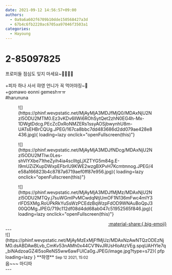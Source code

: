 ```yaml
---
date: 2021-09-12 14:56:57+09:00
authors:
  - 0a9a6a602f6709b10dde150568427a3d
  - 67b4c6fb2220ac6705aa97046f3503a1
categories:
  - Hayoung
---
```


# 2-85097825

<div class="post-container" markdown="1">
<div class="content-container md-sidebar__scrollwrap" markdown="1">

프로미들 점심도 잊지 마세요~🍞🧇🍎✨<br><br>+피자 하나 사서 햐영 언니가 꼭 먹어야징~🍕<br>+gomawo eonni gemeshㅠㅠ<br>\#harununa
<figure markdown="1">
![](https://phinf.wevpstatic.net/MjAyMjA3MDJfMjQ0/MDAxNjU2NzI5ODU2MTM0.Ez3vKDv6llWi6ROhSytQet2zhN0EG4h-Mx-1DWgtDdcg.PEcZcDxRoNMZERs1ssyAOSjbwynhU8m-UATsEHBrCQUg.JPEG/167ca8bbc7dd483686d2dd079ae428e8436.jpg){ loading=lazy onclick="openFullscreen(this)"}
</figure>

<figure markdown="1">
![](https://phinf.wevpstatic.net/MjAyMjA3MDJfNDcg/MDAxNjU2NzI5ODU2MTIw.0Les-shVlYXbe71theZyih4ia4scIItgLjXZTYG5m84g.E-I9mUZiZKupDWxpEFbrlU9KWE2wzgBXPvH7Kcmtmnog.JPEG/4e58a166823b4c8787a6719aef0ff87e956.jpg){ loading=lazy onclick="openFullscreen(this)"}
</figure>

<figure markdown="1">
![](https://phinf.wevpstatic.net/MjAyMjA3MDJfMjMz/MDAxNjU2NzI5ODU2MTQy.j7suWGmlPvMCwdqNtjUmOF1N136mFwc4mIY3rIFDSXMg.RoUPkRkYuSsWzPCEdzBqWzpFdOD9WNAuBoQpJ300QOMg.JPEG/719c112df08d4dd68ab047c51952565f846.jpg){ loading=lazy onclick="openFullscreen(this)"}
</figure>


</div>
</div>

<div style="text-align: right;" markdown="1">
<a href="https://weverse.io/fromis9/fanpost/2-85097825" style="text-align: right;">:material-share:{.big-emoji}</a>
</div>
---

<div class="comments-container md-sidebar__scrollwrap" markdown="1">
<div class="comment" markdown="1">
<div class='id-container' markdown="1">
![](https://phinf.wevpstatic.net/MjAyMzExMjFfMjUz/MDAxNzAwNTQzODEzNjM0.dsABDAwBLvb_CmKv53nAMh0x44CV1NvJRUsHloAtzVEg.spqUAHYle7q_biNAdzoaGZ4l5soReNS5ww6awFUlCa0g.JPEG/image.jpg?type=s72){ pfp loading=lazy }
**<span class="artist">하영</span>** <small>Sep 12 2021, 15:02</small><br>
</div>
<div class='comment-body' markdown="1">
음~~~ 마디따
</div>
</div>
</div>
---
